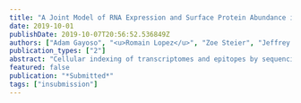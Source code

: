 ```yaml
---
title: "A Joint Model of RNA Expression and Surface Protein Abundance in Single Cells"
date: 2019-10-01
publishDate: 2019-10-07T20:56:52.536849Z
authors: ["Adam Gayoso", "<u>Romain Lopez</u>", "Zoe Steier", "Jeffrey Regier", "Aaron Streets", "Nir Yosef"]
publication_types: ["2"]
abstract: "Cellular indexing of transcriptomes and epitopes by sequencing (CITE-seq) combines unbiased single-cell transcriptome measurements with surface protein quantification comparable to flow cytometry, the gold standard for cell type identification. However, current analysis pipelines cannot address the two primary challenges of CITE-seq data: combining both modalities in a shared latent space that harnesses the power of the paired measurements, and handling the technical artifacts of the protein measurement, which is obscured by non-negligible background noise. Here we present Total Variational Inference (totalVI), a fully probabilistic end-to-end framework for normalizing and analyzing CITE-seq data, based on a hierarchical Bayesian model. In totalVI, the mRNA and protein measurements for each cell are generated from a low-dimensional latent random variable unique to that cell, representing its cellular state. totalVI uses deep neural networks to specify conditional distributions. By leveraging advances in stochastic variational inference, it scales easily to millions of cells. Explicit modeling of nuisance factors enables totalVI to produce denoised data in both domains, as well as a batch-corrected latent representation of cells for downstream analysis tasks."
featured: false
publication: "*Submitted*"
tags: ["insubmission"]
---
```


